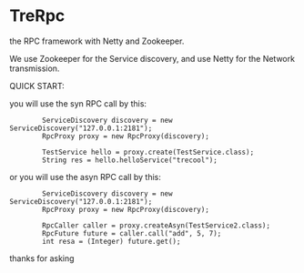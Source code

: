 # TreRpc
the RPC framework with Netty and Zookeeper.

We use Zookeeper for the Service discovery, and use Netty for the Network transmission.

QUICK START:

you will use the syn RPC call by this:
```
		ServiceDiscovery discovery = new ServiceDiscovery("127.0.0.1:2181");
		RpcProxy proxy = new RpcProxy(discovery);
		
		TestService hello = proxy.create(TestService.class);
		String res = hello.helloService("trecool");
```

or you will use the asyn RPC call by this:

```
		ServiceDiscovery discovery = new ServiceDiscovery("127.0.0.1:2181");
		RpcProxy proxy = new RpcProxy(discovery);
    
		RpcCaller caller = proxy.createAsyn(TestService2.class);
		RpcFuture future = caller.call("add", 5, 7);
		int resa = (Integer) future.get();
```
thanks for asking
